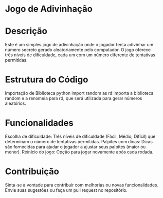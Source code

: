 # Jogo de Adivinhação
# Descrição
Este é um simples jogo de adivinhação onde o jogador tenta adivinhar um número secreto gerado aleatoriamente pelo computador. O jogo oferece três níveis de dificuldade, cada um com um número diferente de tentativas permitidas.

# Estrutura do Código
Importação de Biblioteca
python
import random as rd
Importa a biblioteca random e a renomeia para rd, que será utilizada para gerar números aleatórios.

# Funcionalidades
Escolha de dificuldade: Três níveis de dificuldade (Fácil, Médio, Difícil) que determinam o número de tentativas permitidas.
Palpites com dicas: Dicas são fornecidas para ajudar o jogador a ajustar seus palpites (maior ou menor).
Reinício do jogo: Opção para jogar novamente após cada rodada.

# Contribuição
Sinta-se à vontade para contribuir com melhorias ou novas funcionalidades. Envie suas sugestões ou faça um pull request no repositório.
